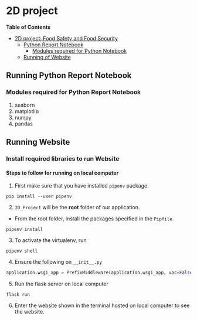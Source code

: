 # 2D project
**Table of Contents**

- [2D project: Food Safety and Food Security](#2d-project)
    - [Python Report Notebook](#running-python-report-notebook)
        - [Modules required for Python Notebook](#modules-required-for-python-report-notebook)
    - [Running of Website](#running-website)


## Running Python Report Notebook

### Modules required for Python Report Notebook
1. seaborn 
2. matplotlib
3. numpy 
4. pandas

## Running Website

### Install required libraries to run Website
#### Steps to follow for running on local computer

1. First make sure that you have installed `pipenv` package.
```shell
pip install --user pipenv
```

2. `2D_Project` will be the **root** folder of our application. 
- From the root folder, install the packages specified in the `Pipfile`.
```shell
pipenv install
```

3. To activate the virtualenv, run
```shell
pipenv shell
```

4. Ensure the following on `__init__.py`
```python
application.wsgi_app = PrefixMiddleware(application.wsgi_app, voc=False)
```

5. Run the flask server on local computer
```shell
flask run
```

6. Enter the website shown in the terminal hosted on local computer to see the website.